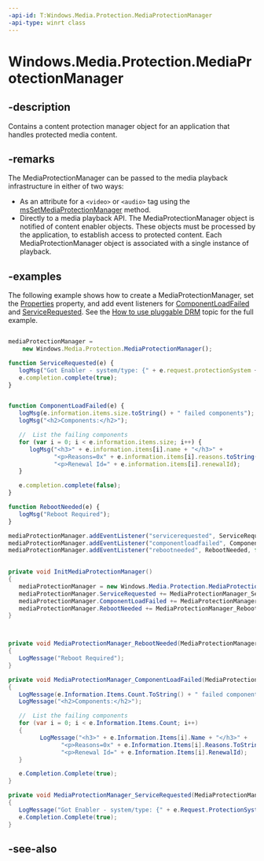 ```yaml
---
-api-id: T:Windows.Media.Protection.MediaProtectionManager
-api-type: winrt class
---
```


<!-- Class syntax.
public class MediaProtectionManager : Windows.Media.Protection.IMediaProtectionManager
-->

# Windows.Media.Protection.MediaProtectionManager

## -description
Contains a content protection manager object for an application that handles protected media content.

## -remarks
The MediaProtectionManager can be passed to the media playback infrastructure in either of two ways: 
+ As an attribute for a `<video>` or `<audio>` tag using the [msSetMediaProtectionManager](https://docs.microsoft.com/previous-versions/hh772532(v=vs.85)) method.
+ Directly to a media playback API. The MediaProtectionManager object is notified of content enabler objects. These objects must be processed by the application, to establish access to protected content. Each MediaProtectionManager object is associated with a single instance of playback.

## -examples
The following example shows how to create a MediaProtectionManager, set the [Properties](mediaprotectionmanager_properties.md) property, and add event listeners for [ComponentLoadFailed](mediaprotectionmanager_componentloadfailed.md) and [ServiceRequested](mediaprotectionmanager_servicerequested.md). See the [How to use pluggable DRM](https://docs.microsoft.com/previous-versions/windows/apps/hh452779(v=win.10)) topic for the full example. 

```javascript

mediaProtectionManager = 
    new Windows.Media.Protection.MediaProtectionManager();

function ServiceRequested(e) {
   logMsg("Got Enabler - system/type: {" + e.request.protectionSystem + "}/{" + e.request.type + "}");
   e.completion.complete(true);
}


function ComponentLoadFailed(e) {
   logMsg(e.information.items.size.toString() + " failed components");
   logMsg("<h2>Components:</h2>");

   //  List the failing components
   for (var i = 0; i < e.information.items.size; i++) {
      logMsg("<h3>" + e.information.items[i].name + "</h3>" +
             "<p>Reasons=0x" + e.information.items[i].reasons.toString(16) +
             "<p>Renewal Id=" + e.information.items[i].renewalId);
   }

   e.completion.complete(false);
}

function RebootNeeded(e) {
   logMsg("Reboot Required");
}

mediaProtectionManager.addEventListener("servicerequested", ServiceRequested, false);
mediaProtectionManager.addEventListener("componentloadfailed", ComponentLoadFailed, false);
mediaProtectionManager.addEventListener("rebootneeded", RebootNeeded, false);
 

```

```csharp
private void InitMediaProtectionManager()
{
   mediaProtectionManager = new Windows.Media.Protection.MediaProtectionManager();
   mediaProtectionManager.ServiceRequested += MediaProtectionManager_ServiceRequested;
   mediaProtectionManager.ComponentLoadFailed += MediaProtectionManager_ComponentLoadFailed;
   mediaProtectionManager.RebootNeeded += MediaProtectionManager_RebootNeeded;
}



private void MediaProtectionManager_RebootNeeded(MediaProtectionManager sender)
{
   LogMessage("Reboot Required");
}

private void MediaProtectionManager_ComponentLoadFailed(MediaProtectionManager sender, ComponentLoadFailedEventArgs e)
{
   LogMessage(e.Information.Items.Count.ToString() + " failed components");
   LogMessage("<h2>Components:</h2>");

   //  List the failing components
   for (var i = 0; i < e.Information.Items.Count; i++)
   {
         LogMessage("<h3>" + e.Information.Items[i].Name + "</h3>" +
               "<p>Reasons=0x" + e.Information.Items[i].Reasons.ToString() +
               "<p>Renewal Id=" + e.Information.Items[i].RenewalId);
   }

   e.Completion.Complete(true);
}

private void MediaProtectionManager_ServiceRequested(MediaProtectionManager sender, ServiceRequestedEventArgs e)
{
   LogMessage("Got Enabler - system/type: {" + e.Request.ProtectionSystem + "}/{" + e.Request.Type + "}");
   e.Completion.Complete(true);
}

```

## -see-also
